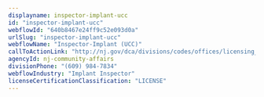 ```yaml
---
displayname: inspector-implant-ucc
id: "inspector-implant-ucc"
webflowId: "640b8467e24ff9c52e093d0a"
urlSlug: "inspector-implant-ucc"
webflowName: "Inspector-Implant (UCC)"
callToActionLink: "http://nj.gov/dca/divisions/codes/offices/licensing_cont_ed.html"
agencyId: nj-community-affairs
divisionPhone: "(609) 984-7834"
webflowIndustry: "Implant Inspector"
licenseCertificationClassification: "LICENSE"
---
```

